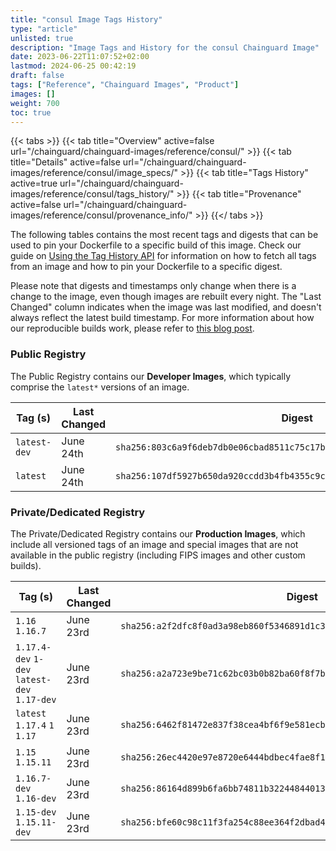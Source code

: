 ```yaml
---
title: "consul Image Tags History"
type: "article"
unlisted: true
description: "Image Tags and History for the consul Chainguard Image"
date: 2023-06-22T11:07:52+02:00
lastmod: 2024-06-25 00:42:19
draft: false
tags: ["Reference", "Chainguard Images", "Product"]
images: []
weight: 700
toc: true
---
```


{{< tabs >}}
{{< tab title="Overview" active=false url="/chainguard/chainguard-images/reference/consul/" >}}
{{< tab title="Details" active=false url="/chainguard/chainguard-images/reference/consul/image_specs/" >}}
{{< tab title="Tags History" active=true url="/chainguard/chainguard-images/reference/consul/tags_history/" >}}
{{< tab title="Provenance" active=false url="/chainguard/chainguard-images/reference/consul/provenance_info/" >}}
{{</ tabs >}}

The following tables contains the most recent tags and digests that can be used to pin your Dockerfile to a specific build of this image. Check our guide on [Using the Tag History API](/chainguard/chainguard-images/using-the-tag-history-api/) for information on how to fetch all tags from an image and how to pin your Dockerfile to a specific digest.

Please note that digests and timestamps only change when there is a change to the image, even though images are rebuilt every night. The "Last Changed" column indicates when the image was last modified, and doesn't always reflect the latest build timestamp. For more information about how our reproducible builds work, please refer to [this blog post](https://www.chainguard.dev/unchained/reproducing-chainguards-reproducible-image-builds).

### Public Registry
The Public Registry contains our **Developer Images**, which typically comprise the `latest*` versions of an image.

| Tag (s)       | Last Changed | Digest                                                                    |
|---------------|--------------|---------------------------------------------------------------------------|
|  `latest-dev` | June 24th    | `sha256:803c6a9f6deb7db0e06cbad8511c75c17b01fb8e4b08f75345fe583c5446acee` |
|  `latest`     | June 24th    | `sha256:107df5927b650da920ccdd3b4fb4355c9ce407c546ce0c345b73134ec2f17cc7` |


### Private/Dedicated Registry
The Private/Dedicated Registry contains our **Production Images**, which include all versioned tags of an image and special images that are not available in the public registry (including FIPS images and other custom builds).

| Tag (s)                                       | Last Changed | Digest                                                                    |
|-----------------------------------------------|--------------|---------------------------------------------------------------------------|
|  `1.16` `1.16.7`                              | June 23rd    | `sha256:a2f2dfc8f0ad3a98eb860f5346891d1c3a897e32a03618f360a55aaea99788e8` |
|  `1.17.4-dev` `1-dev` `latest-dev` `1.17-dev` | June 23rd    | `sha256:a2a723e9be71c62bc03b0b82ba60f8f7b3ccf666f27c8add0ff5f4d741f15c4b` |
|  `latest` `1.17.4` `1` `1.17`                 | June 23rd    | `sha256:6462f81472e837f38cea4bf6f9e581ecbb39e0ff2bb7ae0ec21b13e7060002d7` |
|  `1.15` `1.15.11`                             | June 23rd    | `sha256:26ec4420e97e8720e6444bdbec4fae8f1b6fe15bdd396f162818d5b8b5ae466f` |
|  `1.16.7-dev` `1.16-dev`                      | June 23rd    | `sha256:86164d899b6fa6bb74811b32244844013ffc00840c91c286f1419345c3bc63a8` |
|  `1.15-dev` `1.15.11-dev`                     | June 23rd    | `sha256:bfe60c98c11f3fa254c88ee364f2dbad4c50e6184c6957940e265ab166ba6606` |

